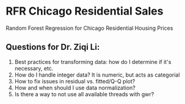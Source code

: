 # RFR Chicago Residential Sales

Random Forest Regression for Chicago Residential Housing Prices


## Questions for Dr. Ziqi Li:

1. Best practices for transforming data: how do I determine if it's necessary, etc.
2. How do I handle integer data? It is numeric, but acts as categorial
3. How to fix issues in residual vs. fitted/Q-Q plot?
4. How and when should I use data normalization?
5. Is there a way to not use all available threads with gwr?